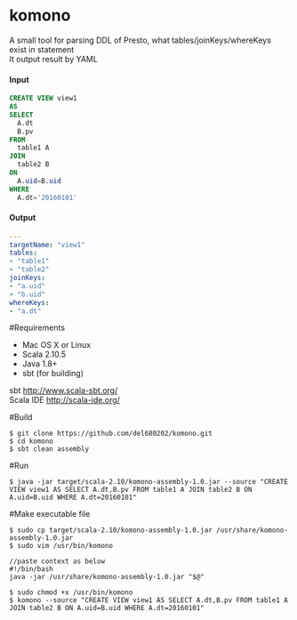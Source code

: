 # komono

A small tool for parsing DDL of Presto, what tables/joinKeys/whereKeys exist in statement
<br/>
It output result by YAML

#### Input

```sql
CREATE VIEW view1
AS
SELECT
  A.dt
  B.pv
FROM
  table1 A
JOIN
  table2 B
ON
  A.uid=B.uid
WHERE
  A.dt='20160101'
```

#### Output

```yaml
---
targetName: "view1"
tables:
- "table1"
- "table2"
joinKeys:
- "a.uid"
- "b.uid"
whereKeys:
- "a.dt"

```

#Requirements

* Mac OS X or Linux
* Scala 2.10.5
* Java 1.8+
* sbt (for building)

sbt http://www.scala-sbt.org/
<br/>
Scala IDE http://scala-ide.org/

#Build

```
$ git clone https://github.com/del680202/komono.git
$ cd komono
$ sbt clean assembly
```

#Run

```
$ java -jar target/scala-2.10/komono-assembly-1.0.jar --source "CREATE VIEW view1 AS SELECT A.dt,B.pv FROM table1 A JOIN table2 B ON A.uid=B.uid WHERE A.dt=20160101"
```

#Make executable file

```
$ sudo cp target/scala-2.10/komono-assembly-1.0.jar /usr/share/komono-assembly-1.0.jar
$ sudo vim /usr/bin/komono

//paste context as below
#!/bin/bash
java -jar /usr/share/komono-assembly-1.0.jar "$@"

$ sudo chmod +x /usr/bin/komono
$ komono --source "CREATE VIEW view1 AS SELECT A.dt,B.pv FROM table1 A JOIN table2 B ON A.uid=B.uid WHERE A.dt=20160101"
```
